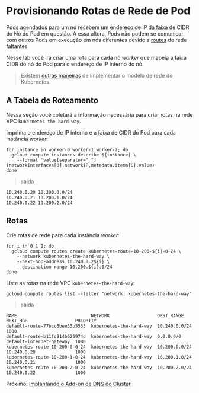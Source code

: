 # Provisionando Rotas de Rede de Pod

Pods agendados para um nó recebem um endereço de IP da faixa de CIDR do Nó do Pod em questão. A essa altura, Pods não podem se comunicar com outros Pods em execução em nós diferentes devido a [routes](https://cloud.google.com/compute/docs/vpc/routes) de rede faltantes.

Nesse lab você irá criar uma rota para cada nó _worker_ que mapeia a faixa CIDR do nó do Pod para o endereço de IP interno do nó.

> Existem [outras maneiras](https://kubernetes.io/docs/concepts/cluster-administration/networking/#how-to-achieve-this) de implementar o modelo de rede do Kubernetes.

## A Tabela de Roteamento

Nessa seção você coletará a informação necessária para criar rotas na rede VPC `kubernetes-the-hard-way`.

Imprima o endereço de IP interno e a faixa de CIDR do Pod para cada instância _worker_:

```
for instance in worker-0 worker-1 worker-2; do
  gcloud compute instances describe ${instance} \
    --format 'value[separator=" "](networkInterfaces[0].networkIP,metadata.items[0].value)'
done
```

> saída

```
10.240.0.20 10.200.0.0/24
10.240.0.21 10.200.1.0/24
10.240.0.22 10.200.2.0/24
```

## Rotas

Crie rotas de rede para cada instância _worker_:

```
for i in 0 1 2; do
  gcloud compute routes create kubernetes-route-10-200-${i}-0-24 \
    --network kubernetes-the-hard-way \
    --next-hop-address 10.240.0.2${i} \
    --destination-range 10.200.${i}.0/24
done
```

Liste as rotas na rede VPC `kubernetes-the-hard-way`:

```
gcloud compute routes list --filter "network: kubernetes-the-hard-way"
```

> saída

```
NAME                            NETWORK                  DEST_RANGE     NEXT_HOP                  PRIORITY
default-route-77bcc6bee33b5535  kubernetes-the-hard-way  10.240.0.0/24                            1000
default-route-b11fc914b626974d  kubernetes-the-hard-way  0.0.0.0/0      default-internet-gateway  1000
kubernetes-route-10-200-0-0-24  kubernetes-the-hard-way  10.200.0.0/24  10.240.0.20               1000
kubernetes-route-10-200-1-0-24  kubernetes-the-hard-way  10.200.1.0/24  10.240.0.21               1000
kubernetes-route-10-200-2-0-24  kubernetes-the-hard-way  10.200.2.0/24  10.240.0.22               1000
```

Próximo: [Implantando o Add-on de DNS do Cluster](12-dns-addon.md)

